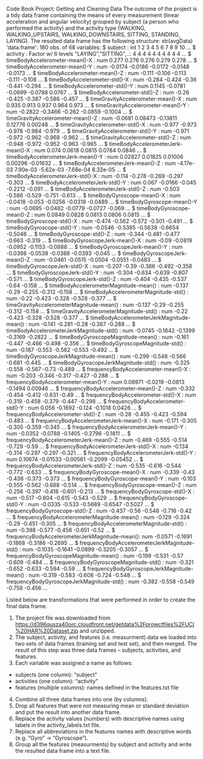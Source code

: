 Code Book
Project: Getting and Cleaning Data
The outcome of the project is a tidy data frame containing the means of every measurement (linear acceleration and angular velocity) grouped by subject (a person who performed the activity) and the activity type (WALKING, WALKING_UPSTAIRS, WALKING_DOWNSTAIRS, SITTING, STANDING, LAYING). 
The resulted data frame has the following structure:
 str(avgData)
'data.frame':	180 obs. of  68 variables:
 $ subject                                       : int  1 2 3 4 5 6 7 8 9 10 ...
 $ activity                                      : Factor w/ 6 levels "LAYING","SITTING",..: 4 4 4 4 4 4 4 4 4 4 ...
 $ timeBodyAccelerometer-mean()-X                : num  0.277 0.276 0.276 0.279 0.278 ...
 $ timeBodyAccelerometer-mean()-Y                : num  -0.0174 -0.0186 -0.0172 -0.0148 -0.0173 ...
 $ timeBodyAccelerometer-mean()-Z                : num  -0.111 -0.106 -0.113 -0.111 -0.108 ...
 $ timeBodyAccelerometer-std()-X                 : num  -0.284 -0.424 -0.36 -0.441 -0.294 ...
 $ timeBodyAccelerometer-std()-Y                 : num  0.1145 -0.0781 -0.0699 -0.0788 0.0767 ...
 $ timeBodyAccelerometer-std()-Z                 : num  -0.26 -0.425 -0.387 -0.586 -0.457 ...
 $ timeGravityAccelerometer-mean()-X             : num  0.935 0.913 0.937 0.964 0.973 ...
 $ timeGravityAccelerometer-mean()-Y             : num  -0.2822 -0.3466 -0.262 -0.0859 -0.1004 ...
 $ timeGravityAccelerometer-mean()-Z             : num  -0.0681 0.08473 -0.13811 0.12776 0.00248 ...
 $ timeGravityAccelerometer-std()-X              : num  -0.977 -0.973 -0.978 -0.984 -0.979 ...
 $ timeGravityAccelerometer-std()-Y              : num  -0.971 -0.972 -0.962 -0.968 -0.962 ...
 $ timeGravityAccelerometer-std()-Z              : num  -0.948 -0.972 -0.952 -0.963 -0.965 ...
 $ timeBodyAccelerometerJerk-mean()-X            : num  0.074 0.0618 0.0815 0.0784 0.0846 ...
 $ timeBodyAccelerometerJerk-mean()-Y            : num  0.02827 0.01825 0.01006 0.00296 -0.01632 ...
 $ timeBodyAccelerometerJerk-mean()-Z            : num  -4.17e-03 7.90e-03 -5.62e-03 -7.68e-04 8.32e-05 ...
 $ timeBodyAccelerometerJerk-std()-X             : num  -0.114 -0.278 -0.269 -0.297 -0.303 ...
 $ timeBodyAccelerometerJerk-std()-Y             : num  0.067 -0.0166 -0.045 -0.2212 -0.091 ...
 $ timeBodyAccelerometerJerk-std()-Z             : num  -0.503 -0.586 -0.529 -0.751 -0.613 ...
 $ timeBodyGyroscope-mean()-X                    : num  -0.0418 -0.053 -0.0256 -0.0318 -0.0489 ...
 $ timeBodyGyroscope-mean()-Y                    : num  -0.0695 -0.0482 -0.0779 -0.0727 -0.069 ...
 $ timeBodyGyroscope-mean()-Z                    : num  0.0849 0.0828 0.0813 0.0806 0.0815 ...
 $ timeBodyGyroscope-std()-X                     : num  -0.474 -0.562 -0.572 -0.501 -0.491 ...
 $ timeBodyGyroscope-std()-Y                     : num  -0.0546 -0.5385 -0.5638 -0.6654 -0.5046 ...
 $ timeBodyGyroscope-std()-Z                     : num  -0.344 -0.481 -0.477 -0.663 -0.319 ...
 $ timeBodyGyroscopeJerk-mean()-X                : num  -0.09 -0.0819 -0.0952 -0.1153 -0.0888 ...
 $ timeBodyGyroscopeJerk-mean()-Y                : num  -0.0398 -0.0538 -0.0388 -0.0393 -0.045 ...
 $ timeBodyGyroscopeJerk-mean()-Z                : num  -0.0461 -0.0515 -0.0504 -0.0551 -0.0483 ...
 $ timeBodyGyroscopeJerk-std()-X                 : num  -0.207 -0.39 -0.386 -0.492 -0.358 ...
 $ timeBodyGyroscopeJerk-std()-Y                 : num  -0.304 -0.634 -0.639 -0.807 -0.571 ...
 $ timeBodyGyroscopeJerk-std()-Z                 : num  -0.404 -0.435 -0.537 -0.64 -0.158 ...
 $ timeBodyAccelerometerMagnitude-mean()         : num  -0.137 -0.29 -0.255 -0.312 -0.158 ...
 $ timeBodyAccelerometerMagnitude-std()          : num  -0.22 -0.423 -0.328 -0.528 -0.377 ...
 $ timeGravityAccelerometerMagnitude-mean()      : num  -0.137 -0.29 -0.255 -0.312 -0.158 ...
 $ timeGravityAccelerometerMagnitude-std()       : num  -0.22 -0.423 -0.328 -0.528 -0.377 ...
 $ timeBodyAccelerometerJerkMagnitude-mean()     : num  -0.141 -0.281 -0.28 -0.367 -0.288 ...
 $ timeBodyAccelerometerJerkMagnitude-std()      : num  -0.0745 -0.1642 -0.1399 -0.3169 -0.2822 ...
 $ timeBodyGyroscopeMagnitude-mean()             : num  -0.161 -0.447 -0.466 -0.498 -0.356 ...
 $ timeBodyGyroscopeMagnitude-std()              : num  -0.187 -0.553 -0.562 -0.553 -0.492 ...
 $ timeBodyGyroscopeJerkMagnitude-mean()         : num  -0.299 -0.548 -0.566 -0.681 -0.445 ...
 $ timeBodyGyroscopeJerkMagnitude-std()          : num  -0.325 -0.558 -0.567 -0.73 -0.489 ...
 $ frequencyBodyAccelerometer-mean()-X           : num  -0.203 -0.346 -0.317 -0.427 -0.288 ...
 $ frequencyBodyAccelerometer-mean()-Y           : num  0.08971 -0.0219 -0.0813 -0.1494 0.00946 ...
 $ frequencyBodyAccelerometer-mean()-Z           : num  -0.332 -0.454 -0.412 -0.631 -0.49 ...
 $ frequencyBodyAccelerometer-std()-X            : num  -0.319 -0.458 -0.379 -0.447 -0.298 ...
 $ frequencyBodyAccelerometer-std()-Y            : num  0.056 -0.1692 -0.124 -0.1018 0.0426 ...
 $ frequencyBodyAccelerometer-std()-Z            : num  -0.28 -0.455 -0.423 -0.594 -0.483 ...
 $ frequencyBodyAccelerometerJerk-mean()-X       : num  -0.171 -0.305 -0.305 -0.359 -0.345 ...
 $ frequencyBodyAccelerometerJerk-mean()-Y       : num  -0.0352 -0.0788 -0.1405 -0.2796 -0.1811 ...
 $ frequencyBodyAccelerometerJerk-mean()-Z       : num  -0.469 -0.555 -0.514 -0.729 -0.59 ...
 $ frequencyBodyAccelerometerJerk-std()-X        : num  -0.134 -0.314 -0.297 -0.297 -0.321 ...
 $ frequencyBodyAccelerometerJerk-std()-Y        : num  0.10674 -0.01533 -0.00561 -0.2099 -0.05452 ...
 $ frequencyBodyAccelerometerJerk-std()-Z        : num  -0.535 -0.616 -0.544 -0.772 -0.633 ...
 $ frequencyBodyGyroscope-mean()-X               : num  -0.339 -0.43 -0.438 -0.373 -0.373 ...
 $ frequencyBodyGyroscope-mean()-Y               : num  -0.103 -0.555 -0.562 -0.688 -0.514 ...
 $ frequencyBodyGyroscope-mean()-Z               : num  -0.256 -0.397 -0.418 -0.601 -0.213 ...
 $ frequencyBodyGyroscope-std()-X                : num  -0.517 -0.604 -0.615 -0.543 -0.529 ...
 $ frequencyBodyGyroscope-std()-Y                : num  -0.0335 -0.533 -0.5689 -0.6547 -0.5027 ...
 $ frequencyBodyGyroscope-std()-Z                : num  -0.437 -0.56 -0.546 -0.716 -0.42 ...
 $ frequencyBodyAccelerometerMagnitude-mean()    : num  -0.129 -0.324 -0.29 -0.451 -0.305 ...
 $ frequencyBodyAccelerometerMagnitude-std()     : num  -0.398 -0.577 -0.456 -0.651 -0.52 ...
 $ frequencyBodyAccelerometerJerkMagnitude-mean(): num  -0.0571 -0.1691 -0.1868 -0.3186 -0.2695 ...
 $ frequencyBodyAccelerometerJerkMagnitude-std() : num  -0.1035 -0.1641 -0.0899 -0.3205 -0.3057 ...
 $ frequencyBodyGyroscopeMagnitude-mean()        : num  -0.199 -0.531 -0.57 -0.609 -0.484 ...
 $ frequencyBodyGyroscopeMagnitude-std()         : num  -0.321 -0.652 -0.633 -0.594 -0.59 ...
 $ frequencyBodyGyroscopeJerkMagnitude-mean()    : num  -0.319 -0.583 -0.608 -0.724 -0.548 ...
 $ frequencyBodyGyroscopeJerkMagnitude-std()     : num  -0.382 -0.558 -0.549 -0.758 -0.456 ...

Listed below are transformations that were performed in order to create the final data frame.
1.	The project file was downloaded from https://d396qusza40orc.cloudfront.net/getdata%2Fprojectfiles%2FUCI%20HAR%20Dataset.zip and unzipped. 
2.	The subject, activity, and features (i.e. measurment) data we loaded into two sets of data frames (training set and test set), and then merged. The result of this step was three data frames – subjects, activities, and features.
3.	Each variable was assigned a name as follows:
-	subjects (one column): “subject”
-	activities (one column): “activity”
-	features (multiple columns): names defined in the features.txt file

4.	Combine all three data frames into one (by columns).
5.	Drop all features that were not measuring mean or standard deviation and put the result into another data frame.
6.	Replace the activity values (numbers) with descriptive names using labels in the activity_labels.txt file.
7.	Replace all abbreviations in the features names with descriptive words (e.g. “Gyro” -> “Gyroscope”).
8.	Group all the features (measurments) by subject and activity and write the resulted data frame into a text file.
 
